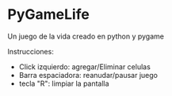 # PyGameLife
Un juego de la vida creado en python y pygame

Instrucciones:
- Click izquierdo: agregar/Eliminar celulas
- Barra espaciadora: reanudar/pausar juego
- tecla "R": limpiar la pantalla
